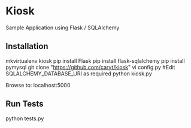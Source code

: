 Kiosk
=====

Sample Application using Flask / SQLAlchemy

Installation
------------
mkvirtualenv kiosk
pip install Flask
pip install flask-sqlalchemy
pip install pymysql
git clone "https://github.com/caryt/kiosk"
vi config.py #Edit SQLALCHEMY_DATABASE_URI as required
python kiosk.py

Browse to: localhost:5000

Run Tests
---------
python tests.py

